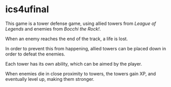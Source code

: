 # ics4ufinal

This game is a tower defense game, using allied towers from *League of Legends* and enemies from *Bocchi the Rock!*. 

When an enemy reaches the end of the track, a life is lost.

In order to prevent this from happening, allied towers can be placed down in order to defeat the enemies.

Each tower has its own ability, which can be aimed by the player.

When enemies die in close proximity to towers, the towers gain XP, and eventually level up, making them stronger.
